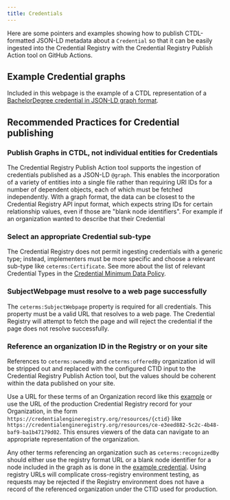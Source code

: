 ```yaml
---
title: Credentials
---
```


Here are some pointers and examples showing how to publish CTDL-formatted
JSON-LD metadata about a `Credential` so that it can be easily ingested into the
Credential Registry with the Credential Registry Publish Action tool on GitHub
Actions.

## Example Credential graphs

Included in this webpage is the example of a CTDL representation of a
[BachelorDegree credential in JSON-LD graph format](1/Credential-1-graph.json).

## Recommended Practices for Credential publishing

### Publish Graphs in CTDL, not individual entities for Credentials

The Credential Registry Publish Action tool supports the ingestion of
credentials published as a JSON-LD `@graph`. This enables the incorporation of a
variety of entities into a single file rather than requiring URI IDs for a
number of dependent objects, each of which must be fetched independently. With a
graph format, the data can be closest to the Credential Registry API input
format, which expects string IDs for certain relationship values, even if those
are "blank node identifiers". For example if an organization wanted to describe
that their Credential

### Select an appropriate Credential sub-type

The Credential Registry does not permit ingesting credentials with a generic
type; instead, implementers must be more specific and choose a relevant sub-type
like `ceterms:Certificate`. See more about the list of relevant Credential Types
in the
[Credential Minimum Data Policy](https://credreg.net/registry/policy#credential_required).

### SubjectWebpage must resolve to a web page successfully

The `ceterms:SubjectWebpage` property is required for all credentials. This
property must be a valid URL that resolves to a web page. The Credential
Registry will attempt to fetch the page and will reject the credential if the
page does not resolve successfully.

### Reference an organization ID in the Registry or on your site

References to `ceterms:ownedBy` and `ceterms:offeredBy` organization id will be
stripped out and replaced with the configured CTID input to the Credential
Registry Publish Action tool, but the values should be coherent within the data
published on your site.

Use a URL for these terms of an Organization record like this
[example](../Organization/1/Organization-1.json) or use the URL of the
production Credential Registry record for your Organization, in the form
`https://credentialengineregistry.org/resources/{ctid}` like
`https://credentialengineregistry.org/resources/ce-e3eed882-5c2c-4b48-baf9-ba1b47179d02`.
This ensures viewers of the data can navigate to an appropriate representation
of the organization.

Any other terms referencing an organization such as `ceterms:recognizedBy`
should either use the registry format URL or a blank node identifier for a node
included in the graph as is done in the
[example credential](1/Credential-1-graph.json). Using registry URLs will
complicate cross-registry environment testing, as requests may be rejected if
the Registry environment does not have a record of the referenced organization
under the CTID used for production.
